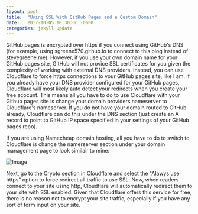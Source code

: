 ```yaml
---
layout: post
title:  "Using SSL With GitHub Pages and a Custom Domain"
date:   2017-10-05 10:30:06 -0600
categories: jekyll update
---
```


GitHub pages is encrypted over https if you connect using GitHub's DNS (for example, using sgreene570.github.io to connect to this blog instead of stevegreene.me).
However, if you use your own domain name for your GitHub pages site, GitHub will not provice SSL certificates for you given the complexity of
working with external DNS providers.  Instead, you can use Cloudflare to force https connections to your GitHub pages site, like I am.
If you already have your DNS provider configured for your GitHub pages, Cloudflare will most likely auto detect your redirects when you create your free acocunt.
This means all you have to do to use Cloudflare with your Github pages site is change your domain providers nameserver to Cloudflare's nameserver.
If you do not have your domain routed to GitHub already, Cloudflare can do this under the DNS section (just create an A record to point
to GitHub IP space specified in your settings of your GitHub pages repo).

If you are using Namecheap domain hosting, all you have to do to switch to Cloudflare is change the namerserver section under your
domain management page to look similair to mine:

![Image](https://i.imgur.com/f0wJQYz.png)

Next, go to the Crypto section in Cloudflare and select the "Alawys use https" option to force redirect all traffic to use SSL.
Now, when readers connect to your site using http, Cloudflare will automatically redirect them to your site with SSL enabled.
Given that Cloudflare offers this service for free, there is no reason not to encrypt your site traffic, especially if you have any sort
of form input on your site.
